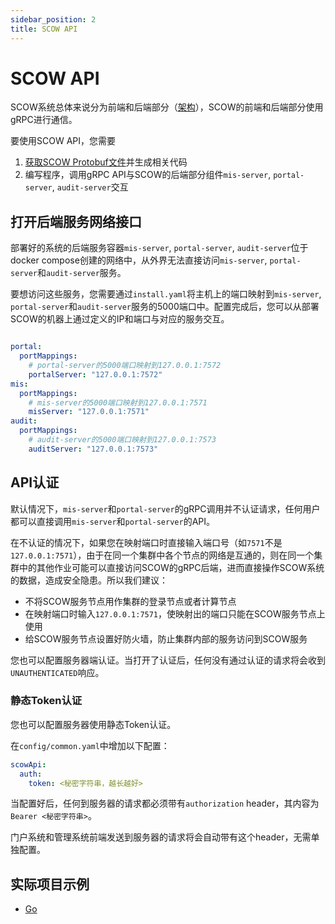 ```yaml
---
sidebar_position: 2
title: SCOW API
---
```


# SCOW API

SCOW系统总体来说分为前端和后端部分（[架构](../../deploy/architecture/index.md)），SCOW的前端和后端部分使用gRPC进行通信。

要使用SCOW API，您需要

1. [获取SCOW Protobuf文件](./proto.md)并生成相关代码
2. 编写程序，调用gRPC API与SCOW的后端部分组件`mis-server`, `portal-server`, `audit-server`交互

## 打开后端服务网络接口

部署好的系统的后端服务容器`mis-server`, `portal-server`, `audit-server`位于docker compose创建的网络中，从外界无法直接访问`mis-server`, `portal-server`和`audit-server`服务。

要想访问这些服务，您需要通过`install.yaml`将主机上的端口映射到`mis-server`, `portal-server`和`audit-server`服务的5000端口中。配置完成后，您可以从部署SCOW的机器上通过定义的IP和端口与对应的服务交互。

```yaml title=install.yaml

portal:
  portMappings:
    # portal-server的5000端口映射到127.0.0.1:7572
    portalServer: "127.0.0.1:7572"
mis:
  portMappings:
    # mis-server的5000端口映射到127.0.0.1:7571
    misServer: "127.0.0.1:7571"
audit:
  portMappings:
    # audit-server的5000端口映射到127.0.0.1:7573
    auditServer: "127.0.0.1:7573"
```

## API认证

默认情况下，`mis-server`和`portal-server`的gRPC调用并不认证请求，任何用户都可以直接调用`mis-server`和`portal-server`的API。

在不认证的情况下，如果您在映射端口时直接输入端口号（如`7571`不是`127.0.0.1:7571`），由于在同一个集群中各个节点的网络是互通的，则在同一个集群中的其他作业可能可以直接访问SCOW的gRPC后端，进而直接操作SCOW系统的数据，造成安全隐患。所以我们建议：

- 不将SCOW服务节点用作集群的登录节点或者计算节点
- 在映射端口时输入`127.0.0.1:7571`，使映射出的端口只能在SCOW服务节点上使用
- 给SCOW服务节点设置好防火墙，防止集群内部的服务访问到SCOW服务

您也可以配置服务器端认证。当打开了认证后，任何没有通过认证的请求将会收到`UNAUTHENTICATED`响应。

### 静态Token认证

您也可以配置服务器使用静态Token认证。

在`config/common.yaml`中增加以下配置：

```yaml title="config/common.yaml"
scowApi:
  auth:
    token: <秘密字符串，越长越好>
```

当配置好后，任何到服务器的请求都必须带有`authorization` header，其内容为`Bearer <秘密字符串>`。

门户系统和管理系统前端发送到服务器的请求将会自动带有这个header，无需单独配置。

## 实际项目示例

- [Go](./examples/go.md#使用scow-api)
